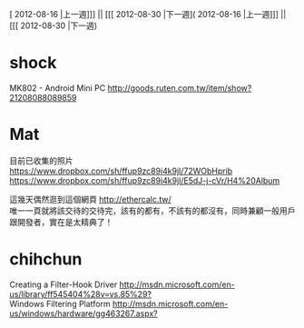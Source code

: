 [ 2012-08-16 |上一週]]] || [[[ 2012-08-30 |下一週]( 2012-08-16 |上一週]]] || [[[ 2012-08-30 |下一週)



# shock

MK802 - Android Mini PC
<http://goods.ruten.com.tw/item/show?21208088089859>  

# Mat

目前已收集的照片
<https://www.dropbox.com/sh/ffup9zc89i4k9jl/72WObHprib>  
<https://www.dropbox.com/sh/ffup9zc89i4k9jl/E5dJ-j-cVr/H4%20Album>  

這幾天偶然逛到這個網頁 <http://ethercalc.tw/>  
唯一一頁就將該交待的交待完，該有的都有，不該有的都沒有，同時兼顧一般用戶跟開發者，實在是太精典了！

# chihchun

Creating a Filter-Hook Driver <http://msdn.microsoft.com/en-us/library/ff545404%28v=vs.85%29?>  
Windows Filtering Platform <http://msdn.microsoft.com/en-us/windows/hardware/gg463267.aspx?>  